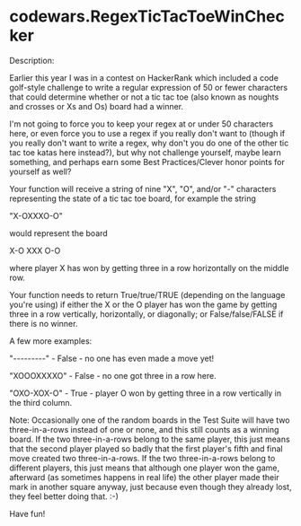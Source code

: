 # codewars.RegexTicTacToeWinChecker

Description:

Earlier this year I was in a contest on HackerRank which included a code golf-style challenge to write a regular expression of 50 or fewer characters that could determine whether or not a tic tac toe (also known as noughts and crosses or Xs and Os) board had a winner.

I'm not going to force you to keep your regex at or under 50 characters here, or even force you to use a regex if you really don't want to (though if you really don't want to write a regex, why don't you do one of the other tic tac toe katas here instead?), but why not challenge yourself, maybe learn something, and perhaps earn some Best Practices/Clever honor points for yourself as well?

Your function will receive a string of nine "X", "O", and/or "-" characters representing the state of a tic tac toe board, for example the string

"X-OXXXO-O"

would represent the board

X-O
XXX
O-O

where player X has won by getting three in a row horizontally on the middle row.

Your function needs to return True/true/TRUE (depending on the language you're using) if either the X or the O player has won the game by getting three in a row vertically, horizontally, or diagonally; or False/false/FALSE if there is no winner.

A few more examples:

"---------" - False - no one has even made a move yet!

"XOOOXXXXO" - False - no one got three in a row here.

"OXO-XOX-O" - True - player O won by getting three in a row vertically in the third column.

Note: Occasionally one of the random boards in the Test Suite will have two three-in-a-rows instead of one or none, and this still counts as a winning board. If the two three-in-a-rows belong to the same player, this just means that the second player played so badly that the first player's fifth and final move created two three-in-a-rows. If the two three-in-a-rows belong to different players, this just means that although one player won the game, afterward (as sometimes happens in real life) the other player made their mark in another square anyway, just because even though they already lost, they feel better doing that. :-)

Have fun!
